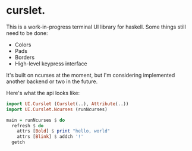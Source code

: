 # curslet.

This is a work-in-progress terminal UI library for haskell. Some
things still need to be done:

* Colors
* Pads
* Borders
* High-level keypress interface

It's built on ncurses at the moment, but I'm considering implemented
another backend or two in the future.

Here's what the api looks like:

````haskell
import UI.Curslet (Curslet(..), Attribute(..))
import UI.Curslet.Ncurses (runNcurses)

main = runNcurses $ do
  refresh $ do
    attrs [Bold] $ print "hello, world"
	attrs [Blink] $ addch '!'
  getch

````

